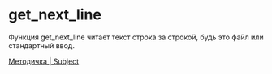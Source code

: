 # get_next_line
Функция get_next_line читает текст строка за строкой, будь это файл или стандартный ввод.

[Методичка | Subject](https://github.com/TagirFakhrutdinov/get_next_line/blob/master/get_next_line_subject.pdf)
